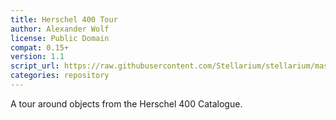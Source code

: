 ```yaml
---
title: Herschel 400 Tour
author: Alexander Wolf
license: Public Domain
compat: 0.15+
version: 1.1
script_url: https://raw.githubusercontent.com/Stellarium/stellarium/master/scripts/h400_tour.ssc
categories: repository
---
```

A tour around objects from the Herschel 400 Catalogue.